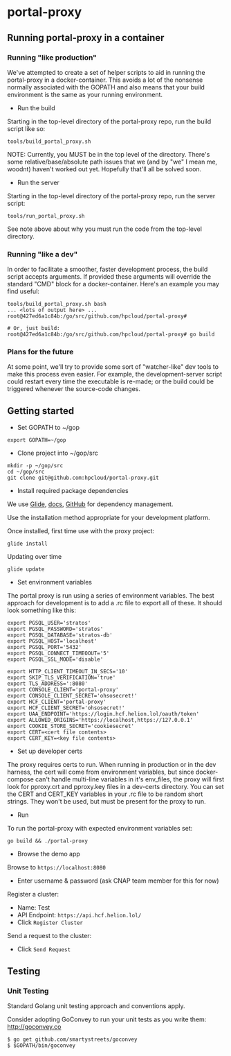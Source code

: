 # portal-proxy

## Running portal-proxy in a container

### Running "like production"

We've attempted to create a set of helper scripts to aid in running the portal-proxy in a docker-container.  This avoids a lot of the nonsense normally associated with the GOPATH and also means that your build environment is the same as your running environment.

- Run the build

Starting in the top-level directory of the portal-proxy repo, run the build script like so:
```
tools/build_portal_proxy.sh
```
NOTE: Currently, you MUST be in the top level of the directory.  There's some relative/base/absolute path issues that we (and by "we" I mean me, woodnt) haven't worked out yet.  Hopefully that'll all be solved soon.

- Run the server

Starting in the top-level directory of the portal-proxy repo, run the server script:
```
tools/run_portal_proxy.sh
```
See note above about why you must run the code from the top-level directory.

### Running "like a dev"

In order to facilitate a smoother, faster development process, the build script accepts arguments.  If provided these arguments will override the standard "CMD" block for a docker-container.  Here's an example you may find useful:
```
tools/build_portal_proxy.sh bash
... <lots of output here> ...
root@427ed6a1c84b:/go/src/github.com/hpcloud/portal-proxy#

# Or, just build:
root@427ed6a1c84b:/go/src/github.com/hpcloud/portal-proxy# go build
```

### Plans for the future
At some point, we'll try to provide some sort of "watcher-like" dev tools to make this process even easier. For example, the development-server script could restart every time the executable is re-made; or the build could be triggered whenever the source-code changes.


## Getting started

- Set GOPATH to ~/gop
```
export GOPATH=~/gop
```

- Clone project into ~/gop/src
```
mkdir -p ~/gop/src
cd ~/gop/src
git clone git@github.com:hpcloud/portal-proxy.git
```

- Install required package dependencies

We use [Glide](https://glide.sh), [docs](http://glide.readthedocs.io/en/latest/), [GitHub](https://github.com/Masterminds/glide) for dependency management.

Use the installation method appropriate for your development platform.

Once installed, first time use with the proxy project:
```
glide install
```

Updating over time
```
glide update
```

- Set environment variables

The portal proxy is run using a series of environment variables. The best approach for development is to add a .rc file to export all of these. It should look something like this:

```
export PGSQL_USER='stratos'
export PGSQL_PASSWORD='stratos'
export PGSQL_DATABASE='stratos-db'
export PGSQL_HOST='localhost'
export PGSQL_PORT='5432'
export PGSQL_CONNECT_TIMEOOUT='5'
export PGSQL_SSL_MODE='disable'

export HTTP_CLIENT_TIMEOUT_IN_SECS='10'
export SKIP_TLS_VERIFICATION='true'
export TLS_ADDRESS=':8080'
export CONSOLE_CLIENT='portal-proxy'
export CONSOLE_CLIENT_SECRET='ohsosecret!'
export HCF_CLIENT='portal-proxy'
export HCF_CLIENT_SECRET='ohsosecret!'
export UAA_ENDPOINT='https://login.hcf.helion.lol/oauth/token'
export ALLOWED_ORIGINS='https://localhost,https://127.0.0.1'
export COOKIE_STORE_SECRET='cookiesecret'
export CERT=<cert file contents>
export CERT_KEY=<key file contents>
```

- Set up developer certs

The proxy requires certs to run. When running in production or in the dev harness, the cert will come from environment variables, but since docker-compose can't handle multi-line variables in it's env_files, the proxy will first look for pproxy.crt and pproxy.key files in a dev-certs directory.  You can set the CERT and CERT_KEY variables in your .rc file to be random short strings. They won't be used, but must be present for the proxy to run.

- Run

To run the portal-proxy with expected environment variables set:
```
go build && ./portal-proxy
```

- Browse the demo app

Browse to `https://localhost:8080`
- Enter username & password (ask CNAP team member for this for now)

Register a cluster:
- Name: Test
- API Endpoint: `https://api.hcf.helion.lol/`
- Click `Register Cluster`

Send a request to the cluster:
- Click `Send Request`


## Testing

### Unit Testing

Standard Golang unit testing approach and conventions apply.

Consider adopting GoConvey to run your unit tests as you write them:
http://goconvey.co

```
$ go get github.com/smartystreets/goconvey
$ $GOPATH/bin/goconvey
```
